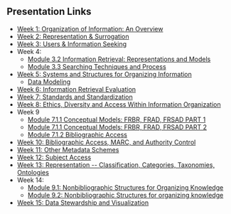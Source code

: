 ## Presentation Links

- [Week 1: Organization of Information: An Overview](https://manika-lamba.github.io/S25-LIS5043/Week-1/#/title-slide)
- [Week 2: Representation & Surrogation](https://manika-lamba.github.io/S25-LIS5043/Week-2/#/title-slide)
- [Week 3: Users & Information Seeking](https://manika-lamba.github.io/S25-LIS5043/Week-3/#/title-slide)
- Week 4:
  - [Module 3.2 Information Retrieval: Representations and Models](https://manika-lamba.github.io/S25-LIS5043/Week-4_part1/#/title-slide)
  - [Module 3.3 Searching Techniques and Process](https://manika-lamba.github.io/S25-LIS5043/Week-4_part2/#/title-slide)
- [Week 5: Systems and Structures for Organizing Information](https://manika-lamba.github.io/S25-LIS5043/Week-5/#/title-slide)
  - [Data Modeling](https://manika-lamba.github.io/S25-LIS5043/data-modeling/#/title-slide)
- [Week 6: Information Retrieval Evaluation](https://manika-lamba.github.io/S25-LIS5043/Week-6/#/title-slide)
- [Week 7: Standards and Standardization](https://manika-lamba.github.io/S25-LIS5043/Week-7/#/title-slide)
- [Week 8: Ethics, Diversity and Access  Within Information Organization](https://manika-lamba.github.io/S25-LIS5043/Week-8/#/title-slide)
- Week 9
  - [Module 7.1.1 Conceptual Models: FRBR, FRAD, FRSAD PART 1](https://manika-lamba.github.io/S25-LIS5043/Week-9_part1/#/title-slide)
  - [Module 7.1.1 Conceptual Models: FRBR, FRAD, FRSAD PART 2](https://manika-lamba.github.io/S25-LIS5043/Week-9_part2/#/title-slide)
  - [Module 7.1.2 Bibliographic Access](https://manika-lamba.github.io/S25-LIS5043/Week-9_part3/#/title-slide)
- [Week 10: Bibliographic Access, MARC, and Authority Control](https://manika-lamba.github.io/S25-LIS5043/Week-10/#/title-slide)
- [Week 11: Other Metadata Schemes](https://manika-lamba.github.io/S25-LIS5043/Week-11/#/title-slide)
- [Week 12: Subject Access](https://manika-lamba.github.io/S25-LIS5043/Week-12/#/title-slide)
- [Week 13: Representation -- Classification, Categories, Taxonomies, Ontologies](https://manika-lamba.github.io/S25-LIS5043/Week-13/#/title-slide)
- Week 14:
    - [Module 9.1: Nonbibliographic Structures for Organizing Knowledge](https://manika-lamba.github.io/S25-LIS5043/Week-14_part1/#/title-slide)
    - [Module 9.2: Nonbibliographic Structures for organizing knowledge](https://manika-lamba.github.io/S25-LIS5043/Week-14_part2/#/title-slide)
- [Week 15: Data Stewardship and Visualization](https://manika-lamba.github.io/S25-LIS5043/Week-15/#/title-slide)
